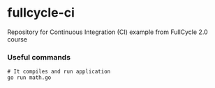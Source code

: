 # fullcycle-ci
Repository for Continuous Integration (CI) example from FullCycle 2.0 course

### Useful commands

```shell
# It compiles and run application
go run math.go
```
